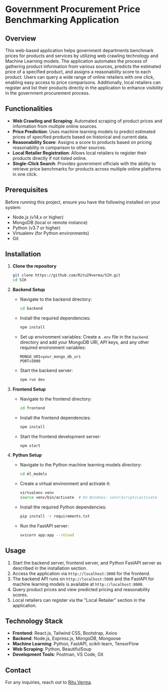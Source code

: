 
# Government Procurement Price Benchmarking Application

## Overview
This web-based application helps government departments benchmark prices for products and services by utilizing web crawling technology and Machine Learning models. The application automates the process of gathering product information from various sources, predicts the estimated price of a specified product, and assigns a reasonability score to each product. Users can query a wide range of online retailers with one click, enabling easy access to price comparisons. Additionally, local retailers can register and list their products directly in the application to enhance visibility in the government procurement process.

## Functionalities
- **Web Crawling and Scraping**: Automated scraping of product prices and information from multiple online sources.
- **Price Prediction**: Uses machine learning models to predict estimated prices of specified products based on historical and current data.
- **Reasonability Score**: Assigns a score to products based on pricing reasonability in comparison to other sources.
- **Local Retailer Registration**: Allows local retailers to register their products directly if not listed online.
- **Single-Click Search**: Provides government officials with the ability to retrieve price benchmarks for products across multiple online platforms in one click.

## Prerequisites
Before running this project, ensure you have the following installed on your system:
- Node.js (v14.x or higher)
- MongoDB (local or remote instance)
- Python (v3.7 or higher)
- Virtualenv (for Python environments)
- Git

## Installation

1. **Clone the repository**
   ```bash
   git clone https://github.com/Ritu29verma/SIH.git
   cd SIH
   ```

2. **Backend Setup**

   - Navigate to the backend directory:
     ```bash
     cd backend
     ```

   - Install the required dependencies:
     ```bash
     npm install
     ```

   - Set up environment variables:
     Create a `.env` file in the `backend` directory and add your MongoDB URI, API keys, and any other required environment variables:
     ```plaintext
     MONGO_URI=your_mongo_db_uri
     PORT=5000
     ```

   - Start the backend server:
     ```bash
     npm run dev
     ```

3. **Frontend Setup**

   - Navigate to the frontend directory:
     ```bash
     cd frontend
     ```

   - Install the frontend dependencies:
     ```bash
     npm install
     ```

   - Start the frontend development server:
     ```bash
     npm start
     ```

4. **Python Setup**

   - Navigate to the Python machine learning models directory:
     ```bash
     cd ml_models
     ```

   - Create a virtual environment and activate it:
     ```bash
     virtualenv venv
     source venv/bin/activate  # On Windows: venv\Scripts\activate
     ```

   - Install the required Python dependencies:
     ```bash
     pip install -r requirements.txt
     ```

   - Run the FastAPI server:
     ```bash
     uvicorn app:app --reload
     ```

## Usage

1. Start the backend server, frontend server, and Python FastAPI server as described in the installation section.
2. Access the application via `http://localhost:3000` for the frontend.
3. The backend API runs on `http://localhost:5000` and the FastAPI for machine learning models is available at `http://localhost:8000`.
4. Query product prices and view predicted pricing and reasonability scores.
5. Local retailers can register via the "Local Retailer" section in the application.

## Technology Stack

- **Frontend**: React.js, Tailwind CSS, Bootstrap, Axios
- **Backend**: Node.js, Express.js, MongoDB, Mongoose
- **Machine Learning**: Python, FastAPI, scikit-learn, TensorFlow
- **Web Scraping**: Python, BeautifulSoup
- **Development Tools**: Postman, VS Code, Git


## Contact
For any inquiries, reach out to [Ritu Verma](https://github.com/Ritu29verma).
```
